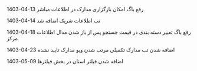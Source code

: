 1403-04-13
رفع باگ امکان بارگزاری مدارک در اطلاعات مباشر

1403-04-14
تب اطلاعات شریک اضافه شد

1403-04-18
رفع باگ تغییر دسته بندی در قیمت جستجو پس از باز شدن مدال اطلاعات مرکز

1403-04-23
اضافه شدن تب مدارک تکمیلی 
مرتب شدن ویو مدارک تایید نشده 

1403-05-09
اضافه شدن فیلتر استان در بخش فیلترها